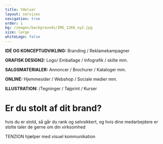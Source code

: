 ```yaml
---
title: Ydelser
layout: services
navigation: true
order: 1
bg: /images/backgrounds/IMG_1268_ny2.jpg
size: large
whiteLogo: false
---
```


**IDÉ OG KONCEPTUDVIKLING:** Branding / Reklamekampagner

**GRAFISK DESIGN2:** Logo/ Emballage / Infografik / skilte mm.

**SALGSMATERIALER:** Annoncer / Brochurer / Kataloger mm.

**ONLINE:** Hjemmesider / Webshop / Sociale medier mm.

**ILLUSTRATION:** /Tegninger / Tøjprint / Kurser

# Er du stolt af dit brand?

hvis du er stold, så går du rank og selvsikkert, og hvis dine medarbejdere
er stolte taler de gerne om din virksomhed

TENZION hjælper med visuel kommunikation